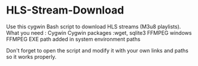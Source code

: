 # HLS-Stream-Download
Use this cygwin Bash script to download HLS streams (M3u8 playlists).
What you need :
Cygwin
Cygwin packages :wget, sqlite3
FFMPEG windows
FFMPEG EXE path added in system environment paths

Don't forget to open the script and modify it with your own links and paths so it works properly.
